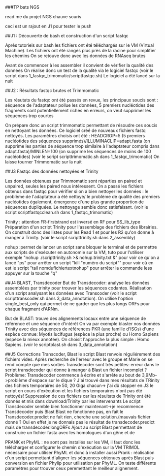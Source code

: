 ###TP bats NGS

read me du projet NGS chauve souris

ceci est un rajout en J1 pour tester le push

##J1 : Découverte de bash et construction d'un script fastqc

  Après tutoriels sur bash les fichiers ont été téléchargés sur le VM (Virtual Machine).
Les fichiers ont été rangés plus près de la racine pour simplifier les chemins
On se retouve donc avec les données de RNAseq brutes

  Avant de commencer à les assembler il convient de vérifier la qualité des données
On réalise donc un test de la qualité via le logiciel fastqc (voir le script dans 1_fastqc_trimomatic/scriptfastqc.sh)
Le logiciel a été lancé sur la nuit

##J2 : Résultats fastqc brutes et Trimmomatic

  Les résutats du fastqc ont été passés en revue, les principaux soucis sont : séquence de l'adaptateur pollue les données, 5 premiers nucléotides des fragments sont potentiellement riches en erreurs, on veut supprimer les séquences trop courtes
  
  On prépare donc un script trimmomatic permettant de résoudre ces soucis en nettoyant les données. Ce logiciel créé de nouveaux fichiers fastq nettoyés. Les paramètres choisis ont été : HEADCROP=5 (5 premiers nucléotides des séquences supprimés)/ILLUMINACLIP=adapt.fasta (on supprime les parties de séquence trop similaire à l'adaptateur compris dans adapt.fasta)/MINLEN=100 (on supprime les séquences de moins de 100 nucléotides) (voir le script scripttrimomatic.sh dans 1_fastqc_trimomatic)
On laisse tourner Trimmomatic sur la nuit

##J3 Fastqc des données nettoyées et Trinity

  Les données obtenues par Trimmomatic sont réparties en paired et unpaired, seules les paired nous intéressent.
On a passé les fichiers obtenus dans fastqc pour vérifier si on a bien nettoyer les données : le problème de l'adaptateur a été nettoyé/ le problème de qualité des premiers nucléotides également, émergence d'une plus grande proportion de séquences dupliquées. Le nettoyage semble donc satisfaisant. (voir le script scriptfastqcclean.sh dans 1_fastqc_trimomatic)

  Trinity : attention FR-firststrand est inversé en RF pour SS_lib_type 
Préparation d'un script Trinity pour l'assemblage des fichiers des librairies. On construit donc des listes pour les Read 1 et pour les R2 qu'on donne à manger à Trinity. (voir le script scripttrinity.sh dans 2_assembly) 

  nohup :permet de lancer un script sans bloquer le terminal et de permettre aux scripts de s'exécuter en autonomie sur la VM,  tuto pour l'utiliser exemple "nohup ./scripttrinity.sh >& nohup.trinity.txt &" pour voir ce qu'on a lancé "ps" pour arrêter un script "kill "numéro du script"" pour voir où en est le script "tail nomdufichiertextnohup" pour arrêter la commande less appuyer sur la touche "q"
  
##J4 BLAST, Transdecoder
But de Transdecoder: analyse les données assemblées par trinity pour trouver les séquences codantes. Réalisation d'un script analysant les données avec Transcoder (voir le script scripttranscoder.sh dans 3_data_annotation). On utilise l'option single_best_only qui permet de ne garder que les plus longs ORFs pour chaque fragment d'ARNm.

But de BLAST: trouve des alignements locaux entre une séquence de référence et une séquence d'intérêt
On va par exemple blaster nos données Trinity avec des séquences de références PKR (une famille d'ISGs) d'une espèce connue: Myotis lucifugus (espèce la plus proche) ou Homo Sapiens (espèce la mieux annotée). On choisit l'approche la plus simple : Homo Sapiens. (voir le scriptblast.sh dans 3_data_annotation)

##J5 Corrections Transcoder, Blast
le script Blast renvoie réguliérement des fichiers vides. Après recherche de l'erreur avec le groupe et Marie on se rend compte que mes sorties Transdecoder sont très petites: erreur dans le script transdecoder qui donne à manger à Blast un fichier incomplet ?
Problème: Transdecoder commence à écrire et s'arrête au bout de 3,9Mb->problème d'espace sur le dique ? J'ai trouvé dans mes résultats de TRinity des fichiers temporaires de 50, 20 Giga chacun-> j'ai dû stopper en J3 le script en cours d'exécution et les fichiers temporaires n'ont pas été nettoyés! Suppression de ces fichiers car les résultats de Trinity ont été donnés et mis dans download/Trinity par les intervenants
Le script Transdecoder semble bien fonctionner maintenant->je recommence Transdecoder puis Blast
Blast ne fonctionne pas, en fait le Transdecoder.predict ne fait rien, cherche une solution.(mauvais fichier donné ? Oui en effet je ne donnais pas le résultat de transdecoder.predict mais de transdecoder.longORFs
Ajout au script Blast permettant de construire un fichier fasta avec les homologues d'un gêne et de 

PRANK et PhyML : ne sont pas installés sur les VM, il faut donc les télécharger et configurer le chemin d'exécution sur la VM
TRIMOL nécessaire pour utiliser PhyML et donc à installer aussi
Prank : réalisation d'un script permettant d'aligner les séquences obtenues après Blast puis conversion en fichier Phylip pour utilisation par PhyML. On teste différents paramètres pour trouver ceux peremettant le meilleur alignement.